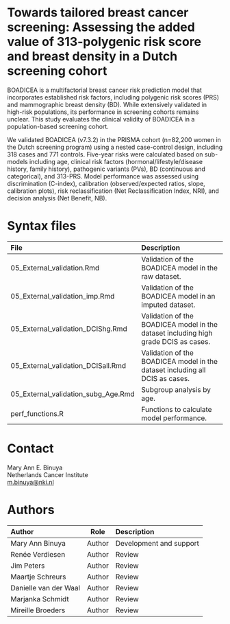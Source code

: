 # Towards tailored breast cancer screening: Assessing the added value of 313-polygenic risk score and breast density in a Dutch screening cohort

BOADICEA is a multifactorial breast cancer risk prediction model that incorporates established risk factors, including polygenic risk scores (PRS) and mammographic breast density (BD). While extensively validated in high-risk populations, its performance in screening cohorts remains unclear. This study evaluates the clinical validity of BOADICEA in a population-based screening cohort.

We validated BOADICEA (v7.3.2) in the PRISMA cohort (n=82,200 women in the Dutch screening program) using a nested case-control design, including 318 cases and 771 controls. Five-year risks were calculated based on sub-models including age, clinical risk factors (hormonal/lifestyle/disease history, family history), pathogenic variants (PVs), BD (continuous and categorical), and 313-PRS. Model performance was assessed using discrimination (C-index), calibration (observed/expected ratios, slope, calibration plots), risk reclassification (Net Reclassification Index, NRI), and decision analysis (Net Benefit, NB).

# Syntax files
| File                   | Description             |
| :----                  | :----                   |
| 05_External_validation.Rmd          | Validation of the BOADICEA model in the raw dataset.
| 05_External_validation_imp.Rmd         | Validation of the BOADICEA model in an imputed dataset.
| 05_External_validation_DCIShg.Rmd       | Validation of the BOADICEA model in the dataset including high grade DCIS as cases.
| 05_External_validation_DCISall.Rmd     | Validation of the BOADICEA model in the dataset including all DCIS as cases.
| 05_External_validation_subg_Age.Rmd    | Subgroup analysis by age.
| perf_functions.R                       | Functions to calculate model performance.

# Contact
Mary Ann E. Binuya <br/>
Netherlands Cancer Institute <br/>
[m.binuya@nki.nl](m.binuya@nki.nl)

# Authors
| Author                 | Role   | Description             |
| :----                  | :----: | :----                   |
| Mary Ann Binuya   | Author | Development and support |
| Renée Verdiesen  | Author | Review   |
| Jim Peters    | Author | Review  |
| Maartje Schreurs  | Author | Review   |
| Danielle van der Waal  | Author | Review   |
| Marjanka Schmidt  | Author | Review   |
| Mireille Broeders  | Author | Review  |
